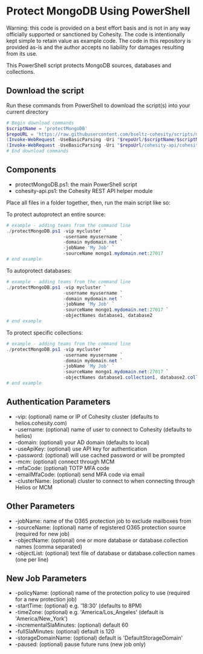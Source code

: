 # Protect MongoDB Using PowerShell

Warning: this code is provided on a best effort basis and is not in any way officially supported or sanctioned by Cohesity. The code is intentionally kept simple to retain value as example code. The code in this repository is provided as-is and the author accepts no liability for damages resulting from its use.

This PowerShell script protects MongoDB sources, databases and collections.

## Download the script

Run these commands from PowerShell to download the script(s) into your current directory

```powershell
# Begin download commands
$scriptName = 'protectMongoDB'
$repoURL = 'https://raw.githubusercontent.com/bseltz-cohesity/scripts/master/powershell'
(Invoke-WebRequest -UseBasicParsing -Uri "$repoUrl/$scriptName/$scriptName.ps1").content | Out-File "$scriptName.ps1"; (Get-Content "$scriptName.ps1") | Set-Content "$scriptName.ps1"
(Invoke-WebRequest -UseBasicParsing -Uri "$repoUrl/cohesity-api/cohesity-api.ps1").content | Out-File cohesity-api.ps1; (Get-Content cohesity-api.ps1) | Set-Content cohesity-api.ps1
# End download commands
```

## Components

* protectMongoDB.ps1: the main PowerShell script
* cohesity-api.ps1: the Cohesity REST API helper module

Place all files in a folder together, then, run the main script like so:

To protect autoprotect an entire source:

```powershell
# example - adding teams from the command line
./protectMongoDB.ps1 -vip mycluster `
                     -username myusername `
                     -domain mydomain.net `
                     -jobName 'My Job' `
                     -sourceName mongo1.mydomain.net:27017
# end example
```

To autoprotect databases:

```powershell
# example - adding teams from the command line
./protectMongoDB.ps1 -vip mycluster `
                     -username myusername `
                     -domain mydomain.net `
                     -jobName 'My Job' `
                     -sourceName mongo1.mydomain.net:27017 `
                     -objectNames database1, database2
# end example
```

To protect specific collections:

```powershell
# example - adding teams from the command line
./protectMongoDB.ps1 -vip mycluster `
                     -username myusername `
                     -domain mydomain.net `
                     -jobName 'My Job' `
                     -sourceName mongo1.mydomain.net:27017 `
                     -objectNames database1.collection1, database2.collection2
# end example
```

## Authentication Parameters

* -vip: (optional) name or IP of Cohesity cluster (defaults to helios.cohesity.com)
* -username: (optional) name of user to connect to Cohesity (defaults to helios)
* -domain: (optional) your AD domain (defaults to local)
* -useApiKey: (optional) use API key for authentication
* -password: (optional) will use cached password or will be prompted
* -mcm: (optional) connect through MCM
* -mfaCode: (optional) TOTP MFA code
* -emailMfaCode: (optional) send MFA code via email
* -clusterName: (optional) cluster to connect to when connecting through Helios or MCM

## Other Parameters

* -jobName: name of the O365 protection job to exclude mailboxes from
* -sourceName: (optional) name of registered O365 protection source (required for new job)
* -objectName: (optional) one or more database or database.collection names (comma separated)
* -objectList: (optional) text file of database or database.collection names (one per line)

## New Job Parameters

* -policyName: (optional) name of the protection policy to use (required for a new protection job)
* -startTime: (optional) e.g. '18:30' (defaults to 8PM)
* -timeZone: (optional) e.g. 'America/Los_Angeles' (default is 'America/New_York')
* -incrementalSlaMinutes: (optional) default 60
* -fullSlaMinutes: (optional) default is 120
* -storageDomainName: (optional) default is 'DefaultStorageDomain'
* -paused: (optional) pause future runs (new job only)
